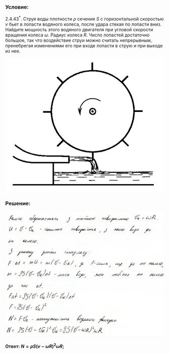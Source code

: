 ###  Условие:

$2.4.43^*.$ Струя воды плотности $\rho$ сечения $S$ с горизонтальной скоростью $v$ бьет в лопасти водяного колеса, после удара стекая по лопасти вниз. Найдите мощность этого водяного двигателя при угловой скорости вращения колеса $\omega$. Радиус колеса $R$. Число лопастей достаточно большое, так что воздействие струи можно считать непрерывным, пренебрегая изменениями его при входе лопасти в струю и при выходе из нее.

![К задаче $2.4.43$|581x490, 35%](../../img/2.4.43/2.4.43.png)

###  Решение:

![|848x662, 67%](../../img/2.4.43/sol.png)

#### Ответ: $N = \rho S(v − \omega R)^2\omega R$;